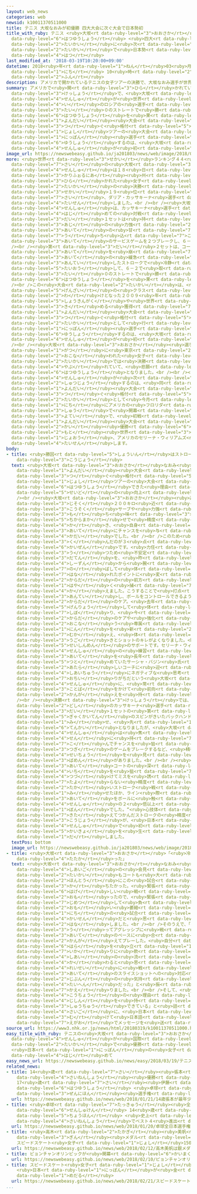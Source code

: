 ```yaml
---
layout: web_news
categories: web
newsid: k10011370511000
title: テニス 大坂なおみが初優勝 四大大会に次ぐ大会で日本勢初
title_with_ruby: テニス <ruby>大坂<rt data-ruby-level="3">おおさか</rt></ruby>なおみが<ruby>初優勝<rt
  data-ruby-level="6">はつゆうしょう</rt></ruby> <ruby>四大<rt data-ruby-level="1">よんだい</rt></ruby><ruby>大会<rt
  data-ruby-level="2">たいかい</rt></ruby>に<ruby>次<rt data-ruby-level="3">つ</rt></ruby>ぐ<ruby>大会<rt
  data-ruby-level="2">たいかい</rt></ruby>で<ruby>日本勢<rt data-ruby-level="5">にほんぜい</rt></ruby><ruby>初<rt
  data-ruby-level="4">はつ</rt></ruby>
last_modified_at: '2018-03-19T10:20:00+09:00'
datetime: 2018<ruby>年<rt data-ruby-level="1">ねん</rt></ruby>03<ruby>月<rt data-ruby-level="1">がつ</rt></ruby>19<ruby>日<rt
  data-ruby-level="1">にち</rt></ruby> 10<ruby>時<rt data-ruby-level="2">じ</rt></ruby>20<ruby>分<rt
  data-ruby-level="2">ふん</rt></ruby>
description: アメリカで開かれているテニスの女子ツアーの決勝で、大坂なおみ選手が世界ランキング１９位のロシアの選手にセットカウント２対０のストレートで勝ち、ツアー初優勝を果たしました。四大大会に次ぐ格付けの女子ツアーの大会で、日本選手が優勝するのは、大坂選手が初めてです。
summary: アメリカで<ruby>開<rt data-ruby-level="3">ひら</rt></ruby>かれているテニスの<ruby>女子<rt data-ruby-level="1">じょし</rt></ruby>ツアーの<ruby>決勝<rt
  data-ruby-level="3">けっしょう</rt></ruby>で、<ruby>大坂<rt data-ruby-level="3">おおさか</rt></ruby>なおみ<ruby>選手<rt
  data-ruby-level="4">せんしゅ</rt></ruby>が<ruby>世界<rt data-ruby-level="3">せかい</rt></ruby>ランキング１９<ruby>位<rt
  data-ruby-level="4">い</rt></ruby>のロシアの<ruby>選手<rt data-ruby-level="4">せんしゅ</rt></ruby>にセットカウント２<ruby>対<rt
  data-ruby-level="3">たい</rt></ruby>０のストレートで<ruby>勝<rt data-ruby-level="3">か</rt></ruby>ち、ツアー<ruby>初優勝<rt
  data-ruby-level="6">はつゆうしょう</rt></ruby>を<ruby>果<rt data-ruby-level="4">は</rt></ruby>たしました。<ruby>四大<rt
  data-ruby-level="1">よんだい</rt></ruby><ruby>大会<rt data-ruby-level="2">たいかい</rt></ruby>に<ruby>次<rt
  data-ruby-level="3">つ</rt></ruby>ぐ<ruby>格付<rt data-ruby-level="5">かくづ</rt></ruby>けの<ruby>女子<rt
  data-ruby-level="1">じょし</rt></ruby>ツアーの<ruby>大会<rt data-ruby-level="2">たいかい</rt></ruby>で、<ruby>日本<rt
  data-ruby-level="1">にっぽん</rt></ruby><ruby>選手<rt data-ruby-level="4">せんしゅ</rt></ruby>が<ruby>優勝<rt
  data-ruby-level="6">ゆうしょう</rt></ruby>するのは、<ruby>大坂<rt data-ruby-level="3">おおさか</rt></ruby><ruby>選手<rt
  data-ruby-level="4">せんしゅ</rt></ruby>が<ruby>初<rt data-ruby-level="4">はじ</rt></ruby>めてです。
image_url: https://newswebeasy.github.io/ja201803/news/web/image/2018/03/19/K10011370511_1803190953_1803190955_01_02.jpg
more: <ruby>世界<rt data-ruby-level="3">せかい</rt></ruby>ランキング４４<ruby>位<rt data-ruby-level="4">い</rt></ruby>で２０<ruby>歳<rt
  data-ruby-level="7">さい</rt></ruby>の<ruby>大坂<rt data-ruby-level="3">おおさか</rt></ruby><ruby>選手<rt
  data-ruby-level="4">せんしゅ</rt></ruby>は１８<ruby>日<rt data-ruby-level="1">にち</rt></ruby>、アメリカの<ruby>カリフォルニア<rt
  data-ruby-level="3">かりふぉるにあ</rt></ruby><ruby>州<rt data-ruby-level="3">しゅう</rt></ruby>で<ruby>開<rt
  data-ruby-level="3">ひら</rt></ruby>かれた<ruby>女子<rt data-ruby-level="1">じょし</rt></ruby>ツアーの<ruby>大会<rt
  data-ruby-level="2">たいかい</rt></ruby>の<ruby>決勝<rt data-ruby-level="3">けっしょう</rt></ruby>で、<ruby>世界<rt
  data-ruby-level="3">せかい</rt></ruby>１９<ruby>位<rt data-ruby-level="4">い</rt></ruby>でロシアの２０<ruby>歳<rt
  data-ruby-level="7">さい</rt></ruby>、ダリア・カッサキーナ<ruby>選手<rt data-ruby-level="4">せんしゅ</rt></ruby>と<ruby>対戦<rt
  data-ruby-level="4">たいせん</rt></ruby>しました。<br /><br /><ruby>大坂<rt data-ruby-level="3">おおさか</rt></ruby><ruby>選手<rt
  data-ruby-level="4">せんしゅ</rt></ruby>は、カッサキーナ<ruby>選手<rt data-ruby-level="4">せんしゅ</rt></ruby>とは<ruby>初<rt
  data-ruby-level="4">はじ</rt></ruby>めての<ruby>対戦<rt data-ruby-level="4">たいせん</rt></ruby>で、<ruby>第<rt
  data-ruby-level="3">だい</rt></ruby>１セットは<ruby>持<rt data-ruby-level="3">も</rt></ruby>ち<ruby>味<rt
  data-ruby-level="3">あじ</rt></ruby>の<ruby>力強<rt data-ruby-level="2">ちからづよ</rt></ruby>いリターンで、<ruby>相手<rt
  data-ruby-level="3">あいて</rt></ruby>の<ruby>甘<rt data-ruby-level="7">あま</rt></ruby>くなったショットをスマッシュで<ruby>打<rt
  data-ruby-level="7">う</rt></ruby>ち<ruby>込<rt data-ruby-level="7">こ</rt></ruby>むなどして<ruby>相手<rt
  data-ruby-level="3">あいて</rt></ruby>のサービスゲームを２つブレークし、６－３で<ruby>取<rt data-ruby-level="3">と</rt></ruby>りました。<br
  /><br /><ruby>第<rt data-ruby-level="3">だい</rt></ruby>２セットは、コースをついた<ruby>力強<rt data-ruby-level="2">ちからづよ</rt></ruby>いサーブで<ruby>相手<rt
  data-ruby-level="3">あいて</rt></ruby>を<ruby>崩<rt data-ruby-level="7">くず</rt></ruby>し、<ruby>相手<rt
  data-ruby-level="3">あいて</rt></ruby>の<ruby>緩急<rt data-ruby-level="7">かんきゅう</rt></ruby>つけたショットにも<ruby>安定<rt
  data-ruby-level="3">あんてい</rt></ruby>したストロークで<ruby>冷静<rt data-ruby-level="4">れいせい</rt></ruby>に<ruby>対応<rt
  data-ruby-level="5">たいおう</rt></ruby>して、６－２で<ruby>取<rt data-ruby-level="3">と</rt></ruby>って、セットカウント２<ruby>対<rt
  data-ruby-level="3">たい</rt></ruby>０のストレートで<ruby>勝<rt data-ruby-level="3">か</rt></ruby>ち、ツアー<ruby>初優勝<rt
  data-ruby-level="6">はつゆうしょう</rt></ruby>を<ruby>果<rt data-ruby-level="4">は</rt></ruby>たしました。<br
  /><br />この<ruby>大会<rt data-ruby-level="2">たいかい</rt></ruby>は、<ruby>女子<rt data-ruby-level="1">じょし</rt></ruby>ツアーが<ruby>現在<rt
  data-ruby-level="5">げんざい</rt></ruby>の<ruby>クラス<rt data-ruby-level="2">くらす</rt></ruby><ruby>分<rt
  data-ruby-level="2">わ</rt></ruby>けとなった２００９<ruby>年<rt data-ruby-level="1">ねん</rt></ruby>から<ruby>賞金額<rt
  data-ruby-level="5">しょうきんがく</rt></ruby>や<ruby>世界<rt data-ruby-level="3">せかい</rt></ruby>ランキングを<ruby>決<rt
  data-ruby-level="3">き</rt></ruby>める<ruby>獲得<rt data-ruby-level="7">かくとく</rt></ruby>ポイントで<ruby>四大<rt
  data-ruby-level="1">よんだい</rt></ruby><ruby>大会<rt data-ruby-level="2">たいかい</rt></ruby>に<ruby>次<rt
  data-ruby-level="3">つ</rt></ruby>ぐ<ruby>格付<rt data-ruby-level="5">かくづ</rt></ruby>けの<ruby>大会<rt
  data-ruby-level="2">たいかい</rt></ruby>として<ruby>行<rt data-ruby-level="2">おこな</rt></ruby>われていて、<ruby>日本<rt
  data-ruby-level="1">にっぽん</rt></ruby><ruby>選手<rt data-ruby-level="4">せんしゅ</rt></ruby>が<ruby>優勝<rt
  data-ruby-level="6">ゆうしょう</rt></ruby>するのは、<ruby>大坂<rt data-ruby-level="3">おおさか</rt></ruby><ruby>選手<rt
  data-ruby-level="4">せんしゅ</rt></ruby>が<ruby>初<rt data-ruby-level="4">はじ</rt></ruby>めてです。<br
  /><br /><ruby>大坂<rt data-ruby-level="3">おおさか</rt></ruby><ruby>選手<rt data-ruby-level="4">せんしゅ</rt></ruby>は、おととし９<ruby>月<rt
  data-ruby-level="1">がつ</rt></ruby>に<ruby>東京<rt data-ruby-level="2">とうきょう</rt></ruby>で<ruby>行<rt
  data-ruby-level="2">おこな</rt></ruby>われた<ruby>女子<rt data-ruby-level="1">じょし</rt></ruby>ツアーの<ruby>大会<rt
  data-ruby-level="2">たいかい</rt></ruby>では<ruby>決勝<rt data-ruby-level="3">けっしょう</rt></ruby>で<ruby>敗<rt
  data-ruby-level="4">やぶ</rt></ruby>れていて、<ruby>悲願<rt data-ruby-level="4">ひがん</rt></ruby>のツアー<ruby>初優勝<rt
  data-ruby-level="6">はつゆうしょう</rt></ruby>となりました。<br /><br /><ruby>大坂<rt data-ruby-level="3">おおさか</rt></ruby><ruby>選手<rt
  data-ruby-level="4">せんしゅ</rt></ruby>が<ruby>次<rt data-ruby-level="3">つぎ</rt></ruby>に<ruby>出場<rt
  data-ruby-level="2">しゅつじょう</rt></ruby>するのは、<ruby>同<rt data-ruby-level="2">おな</rt></ruby>じく<ruby>四大<rt
  data-ruby-level="1">よんだい</rt></ruby><ruby>大会<rt data-ruby-level="2">たいかい</rt></ruby>に<ruby>次<rt
  data-ruby-level="3">つ</rt></ruby>ぐ<ruby>格付<rt data-ruby-level="5">かくづ</rt></ruby>けの<ruby>大会<rt
  data-ruby-level="2">たいかい</rt></ruby>として<ruby>今月<rt data-ruby-level="2">こんげつ</rt></ruby>２１<ruby>日<rt
  data-ruby-level="1">にち</rt></ruby>にアメリカの<ruby>フロリダ<rt data-ruby-level="3">ふろりだ</rt></ruby><ruby>州<rt
  data-ruby-level="3">しゅう</rt></ruby>で<ruby>開幕<rt data-ruby-level="6">かいまく</rt></ruby>するマイアミオープンの<ruby>予定<rt
  data-ruby-level="3">よてい</rt></ruby>で、<ruby>初戦<rt data-ruby-level="4">しょせん</rt></ruby>で<ruby>四大<rt
  data-ruby-level="1">よんだい</rt></ruby><ruby>大会<rt data-ruby-level="2">たいかい</rt></ruby>で２３<ruby>回<rt
  data-ruby-level="2">かい</rt></ruby><ruby>優勝<rt data-ruby-level="6">ゆうしょう</rt></ruby>の<ruby>元<rt
  data-ruby-level="2">もと</rt></ruby><ruby>世界<rt data-ruby-level="3">せかい</rt></ruby><ruby>女王<rt
  data-ruby-level="1">じょおう</rt></ruby>、アメリカのセリーナ・ウィリアムズ<ruby>選手<rt data-ruby-level="4">せんしゅ</rt></ruby>と<ruby>対戦<rt
  data-ruby-level="4">たいせん</rt></ruby>します。
body:
- title: <ruby>勝因<rt data-ruby-level="5">しょういん</rt></ruby>はストロークの<ruby>精度<rt data-ruby-level="5">せいど</rt></ruby><ruby>向上<rt
    data-ruby-level="3">こうじょう</rt></ruby>
  text: <ruby>大坂<rt data-ruby-level="3">おおさか</rt></ruby>なおみ<ruby>選手<rt data-ruby-level="4">せんしゅ</rt></ruby>が<ruby>四大<rt
    data-ruby-level="1">よんだい</rt></ruby><ruby>大会<rt data-ruby-level="2">たいかい</rt></ruby>に<ruby>次<rt
    data-ruby-level="3">つ</rt></ruby>ぐ<ruby>格付<rt data-ruby-level="5">かくづ</rt></ruby>けの<ruby>女子<rt
    data-ruby-level="1">じょし</rt></ruby>ツアーの<ruby>大会<rt data-ruby-level="2">たいかい</rt></ruby>で<ruby>初優勝<rt
    data-ruby-level="6">はつゆうしょう</rt></ruby>できた<ruby>理由<rt data-ruby-level="3">りゆう</rt></ruby>は、ストロークの<ruby>精度<rt
    data-ruby-level="5">せいど</rt></ruby>の<ruby>向上<rt data-ruby-level="3">こうじょう</rt></ruby>にあります。<br
    /><br /><ruby>大坂<rt data-ruby-level="3">おおさか</rt></ruby><ruby>選手<rt data-ruby-level="4">せんしゅ</rt></ruby>は<ruby>時速<rt
    data-ruby-level="3">じそく</rt></ruby>２００キロ<ruby>近<rt data-ruby-level="2">ちか</rt></ruby>い<ruby>高速<rt
    data-ruby-level="3">こうそく</rt></ruby>サーブや<ruby>力強<rt data-ruby-level="2">ちからづよ</rt></ruby>いストロークなどパワーテニスが<ruby>持<rt
    data-ruby-level="3">も</rt></ruby>ち<ruby>味<rt data-ruby-level="3">あじ</rt></ruby>ですが、<ruby>力任<rt
    data-ruby-level="5">ちからまか</rt></ruby>せで<ruby>精度<rt data-ruby-level="5">せいど</rt></ruby>を<ruby>欠<rt
    data-ruby-level="4">か</rt></ruby>き、<ruby>自身<rt data-ruby-level="3">じしん</rt></ruby>のミスから<ruby>相手<rt
    data-ruby-level="3">あいて</rt></ruby>にチャンスを<ruby>与<rt data-ruby-level="7">あた</rt></ruby>えてしまうことが<ruby>課題<rt
    data-ruby-level="4">かだい</rt></ruby>でした。<br /><br />このため<ruby>取<rt data-ruby-level="3">と</rt></ruby>り<ruby>組<rt
    data-ruby-level="3">く</rt></ruby>んだのが３<ruby>点<rt data-ruby-level="2">てん</rt></ruby>です。１つはフォアハンドのフォームの<ruby>改善<rt
    data-ruby-level="6">かいぜん</rt></ruby>です。<ruby>力任<rt data-ruby-level="5">ちからまか</rt></ruby>せに<ruby>打<rt
    data-ruby-level="3">う</rt></ruby>つため<ruby>不安定<rt data-ruby-level="4">ふあんてい</rt></ruby>だった<ruby>打点<rt
    data-ruby-level="3">だてん</rt></ruby>を、<ruby>昨<rt data-ruby-level="4">さく</rt></ruby><ruby>シーズン<rt
    data-ruby-level="4">しーずん</rt></ruby>から<ruby>腕<rt data-ruby-level="7">うで</rt></ruby>を<ruby>伸<rt
    data-ruby-level="7">の</rt></ruby>ばして<ruby>体<rt data-ruby-level="2">からだ</rt></ruby>から<ruby>離<rt
    data-ruby-level="7">はな</rt></ruby>れたポイントに<ruby>変<rt data-ruby-level="4">か</rt></ruby>え、かつ、より<ruby>体<rt
    data-ruby-level="2">からだ</rt></ruby>の<ruby>前方<rt data-ruby-level="2">ぜんぽう</rt></ruby>でボールを<ruby>早<rt
    data-ruby-level="1">はや</rt></ruby>く<ruby>捕<rt data-ruby-level="7">と</rt></ruby>らえるように<ruby>変<rt
    data-ruby-level="4">か</rt></ruby>えました。こうすることで<ruby>打点<rt data-ruby-level="3">だてん</rt></ruby>が<ruby>安定<rt
    data-ruby-level="3">あんてい</rt></ruby>し、ボールをコントロールできるようになりました。<br /><br />もう１つは<ruby>体<rt
    data-ruby-level="2">からだ</rt></ruby>のケア。<ruby>去年<rt data-ruby-level="3">きょねん</rt></ruby>のオフには７キロ<ruby>減量<rt
    data-ruby-level="5">げんりょう</rt></ruby>して<ruby>体<rt data-ruby-level="2">からだ</rt></ruby>を<ruby>絞<rt
    data-ruby-level="7">しぼ</rt></ruby>り、<ruby>今<rt data-ruby-level="2">いま</rt></ruby>シーズンからは<ruby>体<rt
    data-ruby-level="2">からだ</rt></ruby>のケアや<ruby>強化<rt data-ruby-level="3">きょうか</rt></ruby>を<ruby>行<rt
    data-ruby-level="2">おこな</rt></ruby>う<ruby>専属<rt data-ruby-level="6">せんぞく</rt></ruby>のトレーナー２<ruby>人<rt
    data-ruby-level="1">にん</rt></ruby>を<ruby>新<rt data-ruby-level="2">あら</rt></ruby>たに<ruby>迎<rt
    data-ruby-level="7">むか</rt></ruby>え、<ruby>体<rt data-ruby-level="2">からだ</rt></ruby>の<ruby>動<rt
    data-ruby-level="3">うご</rt></ruby>きとショットのキレがよくなりました。<br /><br />３つ<ruby>目<rt data-ruby-level="1">め</rt></ruby>は<ruby>精神面<rt
    data-ruby-level="5">せいしんめん</rt></ruby>のサポートです。セリーナ・ウィリアムズ<ruby>選手<rt data-ruby-level="4">せんしゅ</rt></ruby>などトップ<ruby>選手<rt
    data-ruby-level="4">せんしゅ</rt></ruby>の<ruby>練習<rt data-ruby-level="3">れんしゅう</rt></ruby><ruby>相手<rt
    data-ruby-level="3">あいて</rt></ruby>を<ruby>長年<rt data-ruby-level="2">ながねん</rt></ruby><ruby>務<rt
    data-ruby-level="5">つと</rt></ruby>めていたサーシャ・バジン<ruby>氏<rt data-ruby-level="4">し</rt></ruby>を<ruby>新<rt
    data-ruby-level="2">あたら</rt></ruby>しいコーチに<ruby>迎<rt data-ruby-level="7">むか</rt></ruby>え、<ruby>試合中<rt
    data-ruby-level="4">しあいちゅう</rt></ruby>にネガティブな<ruby>思考<rt data-ruby-level="2">しこう</rt></ruby>に<ruby>陥<rt
    data-ruby-level="7">おちい</rt></ruby>りがちだという<ruby>大坂<rt data-ruby-level="3">おおさか</rt></ruby><ruby>選手<rt
    data-ruby-level="4">せんしゅ</rt></ruby>に、<ruby>常<rt data-ruby-level="5">つね</rt></ruby>にプラスになる<ruby>言葉<rt
    data-ruby-level="3">ことば</rt></ruby>をかけて<ruby>前向<rt data-ruby-level="3">まえむ</rt></ruby>きな<ruby>考<rt
    data-ruby-level="2">かんが</rt></ruby>えを<ruby>持<rt data-ruby-level="3">も</rt></ruby>つようになるようにしています。<br
    /><br /><ruby>決勝<rt data-ruby-level="3">けっしょう</rt></ruby>では、<ruby>同<rt data-ruby-level="2">おな</rt></ruby>い<ruby>年<rt
    data-ruby-level="2">どし</rt></ruby>のカッサキーナ<ruby>選手<rt data-ruby-level="4">せんしゅ</rt></ruby>が<ruby>第<rt
    data-ruby-level="3">だい</rt></ruby>１セットの<ruby>第<rt data-ruby-level="3">だい</rt></ruby>１ゲームからスピンのきいたフォアハンドや<ruby>逆回転<rt
    data-ruby-level="5">ぎゃくかいてん</rt></ruby>のスピンがきいたバックハンドのスライスショットなど<ruby>巧<rt data-ruby-level="7">たく</rt></ruby>みなショットを<ruby>見<rt
    data-ruby-level="1">み</rt></ruby>せ、<ruby>先<rt data-ruby-level="1">さき</rt></ruby>にブレークされる<ruby>展開<rt
    data-ruby-level="6">てんかい</rt></ruby>となりましたが、<ruby>大坂<rt data-ruby-level="3">おおさか</rt></ruby><ruby>選手<rt
    data-ruby-level="4">せんしゅ</rt></ruby>は<ruby>焦<rt data-ruby-level="7">あせ</rt></ruby>らずラリー<ruby>戦<rt
    data-ruby-level="4">せん</rt></ruby>に<ruby>持<rt data-ruby-level="7">も</rt></ruby>ち<ruby>込<rt
    data-ruby-level="7">こ</rt></ruby>んでチャンスを<ruby>狙<rt data-ruby-level="7">ねら</rt></ruby>い、すぐに<ruby>次<rt
    data-ruby-level="3">つぎ</rt></ruby>のゲームをブレークするなど、<ruby>精神面<rt data-ruby-level="5">せいしんめん</rt></ruby>の<ruby>成長<rt
    data-ruby-level="4">せいちょう</rt></ruby>を<ruby>見<rt data-ruby-level="1">み</rt></ruby>せる<ruby>場面<rt
    data-ruby-level="3">ばめん</rt></ruby>がありました。<br /><br /><ruby>何<rt data-ruby-level="2">なに</rt></ruby>より、<ruby>相手<rt
    data-ruby-level="3">あいて</rt></ruby>コートの<ruby>深<rt data-ruby-level="3">ふか</rt></ruby>い<ruby>位置<rt
    data-ruby-level="4">いち</rt></ruby>を<ruby>狙<rt data-ruby-level="7">ねら</rt></ruby>ってラリーを<ruby>続<rt
    data-ruby-level="4">つづ</rt></ruby>けてミスを<ruby>誘<rt data-ruby-level="7">さそ</rt></ruby>うなど、パワーだけに<ruby>頼<rt
    data-ruby-level="7">たよ</rt></ruby>らない<ruby>精度<rt data-ruby-level="5">せいど</rt></ruby>の<ruby>高<rt
    data-ruby-level="2">たか</rt></ruby>いストローク<ruby>戦<rt data-ruby-level="4">せん</rt></ruby>を<ruby>見<rt
    data-ruby-level="1">み</rt></ruby>せたほか、ライン<ruby>際<rt data-ruby-level="7">ぎわ</rt></ruby>をつくショットなど、<ruby>相手<rt
    data-ruby-level="3">あいて</rt></ruby>をボールに<ruby>触<rt data-ruby-level="7">ふ</rt></ruby>れさせなかったショットは、カッサキーナ<ruby>選手<rt
    data-ruby-level="4">せんしゅ</rt></ruby>の２<ruby>倍以上<rt data-ruby-level="4">ばいいじょう</rt></ruby>の２３<ruby>本<rt
    data-ruby-level="1">ぼん</rt></ruby>でした。“<ruby>心技体<rt data-ruby-level="5">しんぎたい</rt></ruby>”を<ruby>鍛<rt
    data-ruby-level="7">きた</rt></ruby>えてつかんだストロークの<ruby>精度<rt data-ruby-level="5">せいど</rt></ruby>の<ruby>向上<rt
    data-ruby-level="3">こうじょう</rt></ruby>が、<ruby>日本<rt data-ruby-level="1">にっぽん</rt></ruby><ruby>選手<rt
    data-ruby-level="4">せんしゅ</rt></ruby>で<ruby>初<rt data-ruby-level="4">はつ</rt></ruby>の<ruby>快挙<rt
    data-ruby-level="5">かいきょ</rt></ruby>を<ruby>生<rt data-ruby-level="1">う</rt></ruby>み<ruby>出<rt
    data-ruby-level="1">だ</rt></ruby>しました。
  textPos: bottom
  image_url: https://newswebeasy.github.io/ja201803/news/web/image/2018/03/19/K10011370511_1803190952_1803190955_01_03.jpg
- title: <ruby>大坂<rt data-ruby-level="3">おおさか</rt></ruby>「<ruby>冷静<rt data-ruby-level="4">れいせい</rt></ruby>に<ruby>戦<rt
    data-ruby-level="4">たたか</rt></ruby>った」
  text: <ruby>大坂<rt data-ruby-level="3">おおさか</rt></ruby>なおみ<ruby>選手<rt data-ruby-level="4">せんしゅ</rt></ruby>は<ruby>試合後<rt
    data-ruby-level="4">しあいご</rt></ruby>の<ruby>会見<rt data-ruby-level="2">かいけん</rt></ruby>で、「<ruby>大会<rt
    data-ruby-level="2">たいかい</rt></ruby>もコートも<ruby>大<rt data-ruby-level="1">おお</rt></ruby>きいので<ruby>本当<rt
    data-ruby-level="2">ほんとう</rt></ruby>にこの<ruby>試合<rt data-ruby-level="4">しあい</rt></ruby>は<ruby>勝<rt
    data-ruby-level="3">か</rt></ruby>ちたかった。<ruby>緊張<rt data-ruby-level="7">きんちょう</rt></ruby>はしたが、<ruby>激<rt
    data-ruby-level="6">はげ</rt></ruby>しい<ruby>戦<rt data-ruby-level="4">たたか</rt></ruby>いになると<ruby>思<rt
    data-ruby-level="2">おも</rt></ruby>ったので、<ruby>緊張<rt data-ruby-level="7">きんちょう</rt></ruby>で<ruby>自滅<rt
    data-ruby-level="7">じめつ</rt></ruby>して<ruby>負<rt data-ruby-level="3">ま</rt></ruby>けるわけにはいかないと<ruby>思<rt
    data-ruby-level="2">おも</rt></ruby>い<ruby>萎縮<rt data-ruby-level="7">いしゅく</rt></ruby>しないようにするため、１９<ruby>日<rt
    data-ruby-level="1">にち</rt></ruby>の<ruby>試合<rt data-ruby-level="4">しあい</rt></ruby>は１<ruby>回戦<rt
    data-ruby-level="4">かいせん</rt></ruby>だと<ruby>思<rt data-ruby-level="2">おも</rt></ruby>うようにした」と<ruby>話<rt
    data-ruby-level="2">はな</rt></ruby>しました。<br /><br />そのうえで、「<ruby>力<rt data-ruby-level="1">ちから</rt></ruby>のあるショットを<ruby>打<rt
    data-ruby-level="3">う</rt></ruby>ってアグレッシブに<ruby>戦<rt data-ruby-level="4">たたか</rt></ruby>うのではなく、<ruby>相手<rt
    data-ruby-level="3">あいて</rt></ruby>のペースに<ruby>合<rt data-ruby-level="2">あ</rt></ruby>わせようと<ruby>考<rt
    data-ruby-level="2">かんが</rt></ruby>えてプレーした。<ruby>自分<rt data-ruby-level="2">じぶん</rt></ruby>のミスに<ruby>腹<rt
    data-ruby-level="6">はら</rt></ruby>を<ruby>立<rt data-ruby-level="1">た</rt></ruby>て、<ruby>怒<rt
    data-ruby-level="7">いか</rt></ruby>りに<ruby>飲<rt data-ruby-level="3">の</rt></ruby>まれるかどうかで<ruby>試合<rt
    data-ruby-level="4">しあい</rt></ruby>の<ruby>流<rt data-ruby-level="3">なが</rt></ruby>れが<ruby>変<rt
    data-ruby-level="4">か</rt></ruby>わると<ruby>思<rt data-ruby-level="2">おも</rt></ruby>い、<ruby>冷静<rt
    data-ruby-level="4">れいせい</rt></ruby>に<ruby>戦<rt data-ruby-level="4">たたか</rt></ruby>った。<ruby>相手<rt
    data-ruby-level="3">あいて</rt></ruby>のスライスショットへの<ruby>対応<rt data-ruby-level="5">たいおう</rt></ruby>よりも<ruby>自分<rt
    data-ruby-level="2">じぶん</rt></ruby>の<ruby>気持<rt data-ruby-level="3">きも</rt></ruby>ちをコントロールするほうが<ruby>大変<rt
    data-ruby-level="4">たいへん</rt></ruby>だった」と<ruby>振<rt data-ruby-level="7">ふ</rt></ruby>り<ruby>返<rt
    data-ruby-level="7">かえ</rt></ruby>りました。<br /><br />そして、<ruby>今<rt data-ruby-level="2">いま</rt></ruby>シーズン<ruby>好調<rt
    data-ruby-level="4">こうちょう</rt></ruby>の<ruby>理由<rt data-ruby-level="3">りゆう</rt></ruby>については「<ruby>自信<rt
    data-ruby-level="4">じしん</rt></ruby>を<ruby>持<rt data-ruby-level="3">も</rt></ruby>ち、プレーに<ruby>集中<rt
    data-ruby-level="3">しゅうちゅう</rt></ruby>できている」と<ruby>話<rt data-ruby-level="2">はな</rt></ruby>し、<ruby>最後<rt
    data-ruby-level="4">さいご</rt></ruby>に、<ruby>日本<rt data-ruby-level="1">にっぽん</rt></ruby>のファンに<ruby>向<rt
    data-ruby-level="3">む</rt></ruby>けて<ruby>日本語<rt data-ruby-level="2">にほんご</rt></ruby>で「ありがとうございます」と<ruby>笑顔<rt
    data-ruby-level="7">えがお</rt></ruby>でメッセージを<ruby>送<rt data-ruby-level="3">おく</rt></ruby>っていました。
source_url: https://www3.nhk.or.jp/news/html/20180319/k10011370511000.html
easy_title_with_ruby: テニスの<ruby>大坂<rt data-ruby-level="3">おおさか</rt></ruby><ruby>選手<rt
  data-ruby-level="4">せんしゅ</rt></ruby>が<ruby>国際<rt data-ruby-level="5">こくさい</rt></ruby><ruby>大会<rt
  data-ruby-level="2">たいかい</rt></ruby>で<ruby>優勝<rt data-ruby-level="6">ゆうしょう</rt></ruby>
  <ruby>日本<rt data-ruby-level="1">にっぽん</rt></ruby>の<ruby>女子<rt data-ruby-level="1">じょし</rt></ruby>で<ruby>初<rt
  data-ruby-level="4">はじ</rt></ruby>めて
easy_news_url: https://newswebeasy.github.io/news/easy/2018/03/19/テニスの大坂選手が国際大会で優勝-日本の女子で初めて
related_news:
- title: 14<ruby>歳<rt data-ruby-level="7">さい</rt></ruby><ruby>張本<rt data-ruby-level="5">ちょうほん</rt></ruby>が<ruby>最年少<rt
    data-ruby-level="4">さいねんしょう</rt></ruby><ruby>優勝<rt data-ruby-level="6">ゆうしょう</rt></ruby>
    17<ruby>歳<rt data-ruby-level="7">さい</rt></ruby><ruby>伊藤<rt data-ruby-level="8">いとう</rt></ruby>も<ruby>初優勝<rt
    data-ruby-level="6">はつゆうしょう</rt></ruby> <ruby>卓球<rt data-ruby-level="7">たっきゅう</rt></ruby><ruby>全日本<rt
    data-ruby-level="3">ぜんにほん</rt></ruby><ruby>選手権<rt data-ruby-level="6">せんしゅけん</rt></ruby>
  url: https://newswebeasy.github.io/news/web/2018/01/21/14歳張本が最年少優勝-17歳伊藤も初優勝-卓球全日本選手権
- title: <ruby>卓球<rt data-ruby-level="7">たっきゅう</rt></ruby><ruby>全日本<rt data-ruby-level="3">ぜんにほん</rt></ruby><ruby>選手権<rt
    data-ruby-level="6">せんしゅけん</rt></ruby> 14<ruby>歳<rt data-ruby-level="7">さい</rt></ruby><ruby>張本<rt
    data-ruby-level="5">ちょうほん</rt></ruby> <ruby>史上<rt data-ruby-level="4">しじょう</rt></ruby><ruby>最年少<rt
    data-ruby-level="4">さいねんしょう</rt></ruby>でベスト４<ruby>進出<rt data-ruby-level="3">しんしゅつ</rt></ruby>
  url: https://newswebeasy.github.io/news/web/2018/01/20/卓球全日本選手権-14歳張本-史上最年少でベスト4進出
- title: <ruby>高木<rt data-ruby-level="2">たかぎ</rt></ruby><ruby>美帆<rt data-ruby-level="8">みほ</rt></ruby>は<ruby>銀<rt
    data-ruby-level="3">ぎん</rt></ruby><ruby>メダル<rt data-ruby-level="3">めだる</rt></ruby>
    スピードスケート<ruby>女子<rt data-ruby-level="1">じょし</rt></ruby>1500m
  url: https://newswebeasy.github.io/news/web/2018/02/12/高木美帆は銀メダル-スピードスケート女子1500m
- title: ピョンチャンオリンピックが<ruby>開幕<rt data-ruby-level="6">かいまく</rt></ruby>
  url: https://newswebeasy.github.io/news/web/2018/02/10/ピョンチャンオリンピックが開幕
- title: スピードスケート<ruby>女子<rt data-ruby-level="1">じょし</rt></ruby><ruby>団体<rt data-ruby-level="5">だんたい</rt></ruby>パシュート
    <ruby>日本<rt data-ruby-level="1">にっぽん</rt></ruby>が<ruby>金<rt data-ruby-level="1">きん</rt></ruby><ruby>メダル<rt
    data-ruby-level="1">めだる</rt></ruby>
  url: https://newswebeasy.github.io/news/web/2018/02/21/スピードスケート女子団体パシュート-日本が金メダル
...
```

